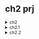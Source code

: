 # ch2 prj

<details>
  <summary>ch2</summary>
  
  ### my blog

1. init app w bootstrap, routing & scss
<!-- 1. Foo
1. Bar
   - Baz
   - Qux -->

```js
ng new my-blog --routing --style=scss --directory ./

npm i bootstrap
// npm i bootstrap-icons

`styles.scss`
@import "~bootstrap/dist/css/bootstrap.min.css";
// @import "~bootstrap-icons/font/bootstrap-icons.css";
// @import "~bootstrap/scss/bootstrap.scss";
```

2. add repo

```js
echo "# book-prj" >> README.md
git init
git add README.md
git commit -m "first commit"
git branch -M main
git remote add origin git@github.com:viktishchenko/book-prj.git
git push -u origin master
```

![Alt text](src/readmeAssets/init-ch2.png)

</details>

<details>
  <summary>ch2.1</summary>

1. basic layout

- only once comp

```js
ng generate module core --dry-run

ng generate component header --path=src/app/core --module=core --export --dry-run
```

- more than once comp

```js
ng g m shared --dry-run

ng g c footer --path=src/app/shared --module=shared --export --dry-run
```

![Alt text](src/readmeAssets/basic-app-comp.png)

</details>

<details>
  <summary>ch2.2</summary>

1. configurate routing

- add contact page

```js
 ng g m contact --dry-run

// same folder
 ng generate component contact --path=src/app/contact --module=contact --export --flat --dry-run

// add router module
 `core.module.ts`
import { RouterModule } from '@angular/router';

@NgModule({
  imports: [RouterModule],
})

```

![Alt text](src/readmeAssets/add-router.png)

</details>
